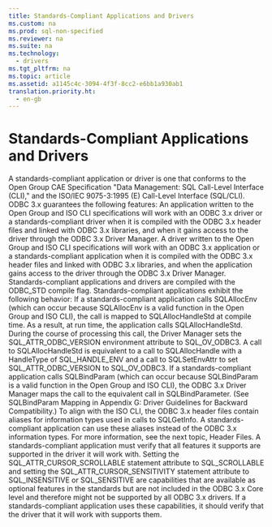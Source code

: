 ```yaml
---
title: Standards-Compliant Applications and Drivers
ms.custom: na
ms.prod: sql-non-specified
ms.reviewer: na
ms.suite: na
ms.technology: 
  - drivers
ms.tgt_pltfrm: na
ms.topic: article
ms.assetid: a1145c4c-3094-4f3f-8cc2-e6bb1a930ab1
translation.priority.ht: 
  - en-gb
---
```

# Standards-Compliant Applications and Drivers
<?xml version="1.0" encoding="utf-8"?>
<developerConceptualDocument xmlns="http://ddue.schemas.microsoft.com/authoring/2003/5" xmlns:xlink="http://www.w3.org/1999/xlink" xmlns:xsi="http://www.w3.org/2001/XMLSchema-instance" xsi:schemaLocation="http://ddue.schemas.microsoft.com/authoring/2003/5 http://dduestorage.blob.core.windows.net/ddueschema/developer.xsd">
  <introduction>
    <para>A standards-compliant application or driver is one that conforms to the Open Group CAE Specification "Data Management: SQL Call-Level Interface (CLI)," and the ISO/IEC 9075-3:1995 (E) Call-Level Interface (SQL/CLI).</para>
    <para>ODBC 3<legacyItalic>.x</legacyItalic> guarantees the following features:  </para>
    <list class="bullet">
      <listItem>
        <para>An application written to the Open Group and ISO CLI specifications will work with an ODBC 3<legacyItalic>.x</legacyItalic> driver or a standards-compliant driver when it is compiled with the ODBC 3<legacyItalic>.x</legacyItalic> header files and linked with ODBC 3<legacyItalic>.x</legacyItalic> libraries, and when it gains access to the driver through the ODBC 3<legacyItalic>.x</legacyItalic> Driver Manager.</para>
      </listItem>
      <listItem>
        <para>A driver written to the Open Group and ISO CLI specifications will work with an ODBC 3<legacyItalic>.x</legacyItalic> application or a standards-compliant application when it is compiled with the ODBC 3<legacyItalic>.x</legacyItalic> header files and linked with ODBC 3<legacyItalic>.x</legacyItalic> libraries, and when the application gains access to the driver through the ODBC 3<legacyItalic>.x</legacyItalic> Driver Manager.</para>
      </listItem>
    </list>
    <para>Standards-compliant applications and drivers are compiled with the ODBC_STD compile flag.</para>
    <para>Standards-compliant applications exhibit the following behavior:  </para>
    <list class="bullet">
      <listItem>
        <para>If a standards-compliant application calls <legacyBold>SQLAllocEnv</legacyBold> (which can occur because <legacyBold>SQLAllocEnv</legacyBold> is a valid function in the Open Group and ISO CLI), the call is mapped to <legacyBold>SQLAllocHandleStd</legacyBold> at compile time. As a result, at run time, the application calls <legacyBold>SQLAllocHandleStd</legacyBold>. During the course of processing this call, the Driver Manager sets the SQL_ATTR_ODBC_VERSION environment attribute to SQL_OV_ODBC3. A call to <legacyBold>SQLAllocHandleStd</legacyBold> is equivalent to a call to <legacyBold>SQLAllocHandle</legacyBold> with a <legacyItalic>HandleType</legacyItalic> of SQL_HANDLE_ENV and a call to <legacyBold>SQLSetEnvAttr</legacyBold> to set SQL_ATTR_ODBC_VERSION to SQL_OV_ODBC3.</para>
      </listItem>
      <listItem>
        <para>If a standards-compliant application calls <legacyBold>SQLBindParam</legacyBold> (which can occur because <legacyBold>SQLBindParam</legacyBold> is a valid function in the Open Group and ISO CLI), the ODBC 3<legacyItalic>.x</legacyItalic> Driver Manager maps the call to the equivalent call in <legacyBold>SQLBindParameter</legacyBold>. (See <legacyLink xlink:href="375f8f24-36de-4946-916e-c75abc6f070d">SQLBindParam Mapping</legacyLink> in Appendix G: Driver Guidelines for Backward Compatibility.)</para>
      </listItem>
      <listItem>
        <para>To align with the ISO CLI, the ODBC 3<legacyItalic>.x</legacyItalic> header files contain aliases for information types used in calls to <legacyBold>SQLGetInfo</legacyBold>. A standards-compliant application can use these aliases instead of the ODBC 3<legacyItalic>.x</legacyItalic> information types. For more information, see the next topic, <legacyLink xlink:href="b4a03273-5e30-4d7b-826e-02f8f28ba078">Header Files</legacyLink>.</para>
      </listItem>
      <listItem>
        <para>A standards-compliant application must verify that all features it supports are supported in the driver it will work with. Setting the SQL_ATTR_CURSOR_SCROLLABLE statement attribute to SQL_SCROLLABLE and setting the SQL_ATTR_CURSOR_SENSITIVITY statement attribute to SQL_INSENSITIVE or SQL_SENSITIVE are capabilities that are available as optional features in the standards but are not included in the ODBC 3<legacyItalic>.x</legacyItalic> Core level and therefore might not be supported by all ODBC 3<legacyItalic>.x</legacyItalic> drivers. If a standards-compliant application uses these capabilities, it should verify that the driver that it will work with supports them.</para>
      </listItem>
    </list>
  </introduction>
  <relatedTopics />
</developerConceptualDocument>